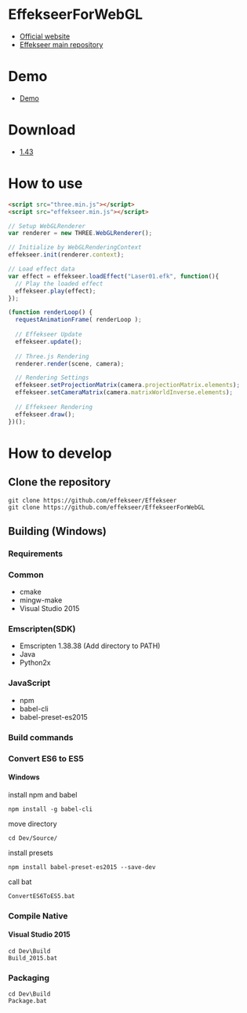 # EffekseerForWebGL

- [Official website](http://effekseer.github.io)
- [Effekseer main repository](https://github.com/effekseer/Effekseer)

# Demo

- [Demo](https://effekseer.github.io/EffekseerForWebGL/Sample/index.html)

# Download

- [1.43](https://github.com/effekseer/EffekseerForWebGL/releases/download/143/EffekseerForWebGL143.zip)

# How to use

```html
<script src="three.min.js"></script>
<script src="effekseer.min.js"></script>
```

```js
// Setup WebGLRenderer
var renderer = new THREE.WebGLRenderer();

// Initialize by WebGLRenderingContext
effekseer.init(renderer.context);

// Load effect data
var effect = effekseer.loadEffect("Laser01.efk", function(){
  // Play the loaded effect
  effekseer.play(effect);
});

(function renderLoop() {
  requestAnimationFrame( renderLoop );
  
  // Effekseer Update
  effekseer.update();
  
  // Three.js Rendering
  renderer.render(scene, camera);

  // Rendering Settings
  effekseer.setProjectionMatrix(camera.projectionMatrix.elements);
  effekseer.setCameraMatrix(camera.matrixWorldInverse.elements);
  
  // Effekseer Rendering
  effekseer.draw();
})();

```

# How to develop

## Clone the repository

```
git clone https://github.com/effekseer/Effekseer
git clone https://github.com/effekseer/EffekseerForWebGL
```

## Building (Windows)

### Requirements

### Common

- cmake
- mingw-make
- Visual Studio 2015

### Emscripten(SDK)

- Emscripten 1.38.38 (Add directory to PATH)
- Java
- Python2x

### JavaScript

- npm
- babel-cli
- babel-preset-es2015

### Build commands

### Convert ES6 to ES5

#### Windows

install npm and babel

```
npm install -g babel-cli
```

move directory

```
cd Dev/Source/
```

install presets

```
npm install babel-preset-es2015 --save-dev
```

call bat

```
ConvertES6ToES5.bat
```

### Compile Native

#### Visual Studio 2015

```
cd Dev\Build
Build_2015.bat
```

### Packaging

```
cd Dev\Build
Package.bat
```

